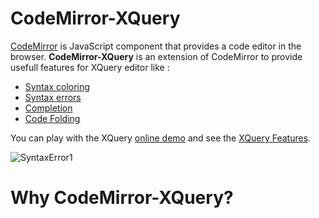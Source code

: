 CodeMirror-XQuery
=================

[CodeMirror](https://github.com/marijnh/CodeMirror) is JavaScript component that provides a code editor in the browser. **CodeMirror-XQuery** is an extension of CodeMirror to provide usefull features for 
XQuery editor like : 

* [Syntax coloring](https://github.com/angelozerr/CodeMirror-XQuery/wiki/Syntax-Coloring)
* [Syntax errors](https://github.com/angelozerr/CodeMirror-XQuery/wiki/Syntax-Errors)
* [Completion](https://github.com/angelozerr/CodeMirror-XQuery/wiki/Completion)
* [Code Folding](https://github.com/angelozerr/CodeMirror-XQuery/wiki/Code-Folding)

You can play with the XQuery [online demo](http://codemirror-java.opensagres.cloudbees.net/xquery.html) and see 
the [XQuery Features](https://github.com/angelozerr/CodeMirror-XQuery/wiki/Features).

![SyntaxError1](https://github.com/angelozerr/CodeMirror-XQuery/wiki/images/XQueryEditor.png)

# Why CodeMirror-XQuery?
